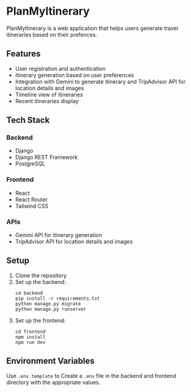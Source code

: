 # PlanMyItinerary

PlanMyItinerary is a web application that helps users generate travel itineraries based on their prefences.

## Features

- User registration and authentication
- Itinerary generation based on user preferences
- Integration with Gemini to generate itinerary and TripAdvisor API for location details and images
- Timeline view of itineraries
- Recent itineraries display

## Tech Stack

### Backend
- Django
- Django REST Framework
- PostgreSQL

### Frontend
- React
- React Router
- Tailwind CSS

### APIs
- Gemini API for itinerary generation
- TripAdvisor API for location details and images

## Setup

1. Clone the repository
2. Set up the backend:
   ```
   cd backend
   pip install -r requirements.txt
   python manage.py migrate
   python manage.py runserver
   ```
3. Set up the frontend:
   ```
   cd frontend
   npm install
   npm run dev
   ```

## Environment Variables

Use `.env.template` to Create a `.env` file in the backend and frontend directory with the appropriate  values.
